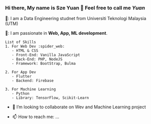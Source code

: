 ### Hi there, My name is **Sze Yuan** 👋 Feel free to call me *Yuan*
🔭: I am a Data Engineering studnet from Universiti Teknologi Malaysia (UTM)

🌱: I am passionate in **Web, App, ML development**.

    List of Skills
    1. For Web Dev :spider_web:
       - HTML & CSS
       - Front-End: Vanilla JavaScript
       - Back-End: PHP, NodeJS
       - Framework: BootStrap, Bulma

    2. For App Dev
       - Flutter
       - Backend: Firebase

    3. For Machine Learning
       - Python
       - Library: TensorFlow, Scikit-Learn


- 👯 I’m looking to collaborate on Wev and Machine Learning project


- 📫 How to reach me: ...

